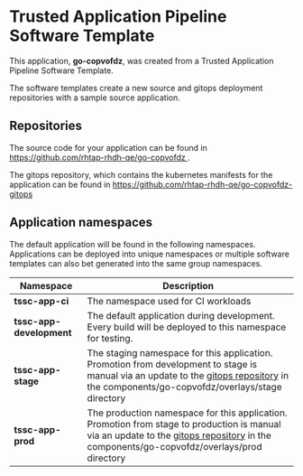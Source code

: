 # Trusted Application Pipeline Software Template

This application, **go-copvofdz**, was created from a Trusted Application Pipeline Software Template.

The software templates create a new source and gitops deployment repositories with a sample source application. 

## Repositories

The source code for your application can be found in [https://github.com/rhtap-rhdh-qe/go-copvofdz ](https://github.com/rhtap-rhdh-qe/go-copvofdz ).
 
The gitops repository, which contains the kubernetes manifests for the application can be found in 
[https://github.com/rhtap-rhdh-qe/go-copvofdz-gitops ](https://github.com/rhtap-rhdh-qe/go-copvofdz-gitops ) 

## Application namespaces 

The default application will be found in the following namespaces. Applications can be deployed into unique namespaces or multiple software templates can also bet generated into the same group namespaces.  

|  Namespace   |  Description   |  
| -------- | -------- |
| **tssc-app-ci** | The namespace used for CI workloads |
| **tssc-app-development** | The default application during development. Every build will be deployed to this namespace for testing. |
| **tssc-app-stage** | The staging namespace for this application. Promotion from development to stage is manual via an update to the [gitops repository](https://github.com/rhtap-rhdh-qe/go-copvofdz-gitops ) in the components/go-copvofdz/overlays/stage directory |
| **tssc-app-prod** | The production namespace for this application. Promotion from stage to production is manual via an update to the [gitops repository](https://github.com/rhtap-rhdh-qe/go-copvofdz-gitops ) in the components/go-copvofdz/overlays/prod directory |